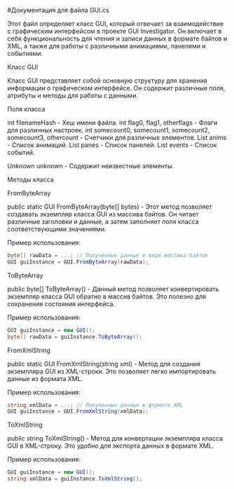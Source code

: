 #Документация для файла GUI.cs

Этот файл определяет класс GUI, который отвечает за взаимодействие с графическим интерфейсом в проекте GUI Investigator. Он включает в себя функциональность для чтения и записи данных в формате байтов и XML, а также для работы с различными анимациями, панелями и событиями.

Класс GUI

Класс GUI представляет собой основную структуру для хранения информации о графическом интерфейсе. Он содержит различные поля, атрибуты и методы для работы с данными.

Поля класса

int filenameHash - Хеш имени файла.
int flag0, flag1, otherflags - Флаги для различных настроек.
int somecount0, somecount1, somecount2, somecount3, othercount - Счетчики для различных элементов.
List anims - Список анимаций.
List panes - Список панелей.
List events - Список событий.

Unknown unknown - Содержит неизвестные элементы.

Методы класса

FromByteArray

public static GUI FromByteArray(byte[] bytes) - Этот метод позволяет создавать экземпляр класса GUI из массива байтов. Он читает различные заголовки и данные, а затем заполняет поля класса соответствующими значениями.

Пример использования:
```cs
byte[] rawData = ...; // Полученные данные в виде массива байтов
GUI guiInstance = GUI.FromByteArray(rawData);
```
ToByteArray

public byte[] ToByteArray() - Данный метод позволяет конвертировать экземпляр класса GUI обратно в массив байтов. Это полезно для сохранения состояния интерфейса.

Пример использования:
```cs
GUI guiInstance = new GUI();
byte[] rawData = guiInstance.ToByteArray();
```
FromXmlString

public static GUI FromXmlString(string xml) - Метод для создания экземпляра GUI из XML-строки. Это позволяет легко импортировать данные из формата XML.

Пример использования:
```cs
string xmlData = ...; // Полученные данные в формате XML
GUI guiInstance = GUI.FromXmlString(xmlData);
```
ToXmlString

public string ToXmlString() - Метод для конвертации экземпляра класса GUI в XML-строку. Это удобно для экспорта данных в формате XML.

Пример использования:
```cs
GUI guiInstance = new GUI();
string xmlData = guiInstance.ToXmlString();
```
